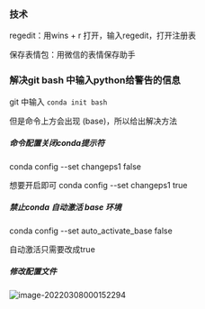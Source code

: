 ### 技术

regedit：用wins + r 打开，输入regedit，打开注册表

保存表情包：用微信的表情保存助手



### 解决git bash 中输入python给警告的信息

git 中输入 `conda init bash`

但是命令上方会出现 (base)，所以给出解决方法

##### 命令配置关闭conda提示符

conda config --set changeps1 false

想要开启即可 conda config --set changeps1 true

##### 禁止conda 自动激活 base 环境

conda config --set auto_activate_base false

自动激活只需要改成true

##### 修改配置文件

![image-20220308000152294](https://gitee.com/starriverflow/cloud-pictures/raw/master/img/image-20220308000152294.png)